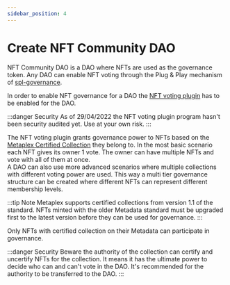```yaml
---
sidebar_position: 4
---
```


# Create NFT Community DAO

NFT Community DAO is a DAO where NFTs are used as the governance token.
Any DAO can enable NFT voting through the Plug & Play mechanism of [spl-governance](https://github.com/solana-labs/solana-program-library/blob/master/governance/README.md).

In order to enable NFT governance for a DAO the [NFT voting plugin](https://github.com/solana-labs/governance-program-library) has to be enabled for the DAO.

:::danger Security
As of 29/04/2022 the NFT voting plugin program hasn't been security audited yet. Use at your own risk.
:::

The NFT voting plugin grants governance power to NFTs based on the [Metaplex Certified Collection](https://www.metaplex.com/posts/certified-collections) they belong to.
In the most basic scenario each NFT gives its owner 1 vote. The owner can have multiple NFTs and vote with all of them at once.  
A DAO can also use more advanced scenarios where multiple collections with different voting power are used.
This way a multi tier governance structure can be created where different NFTs can represent
different membership levels.

:::tip Note
Metaplex supports certified collections from version 1.1 of the standard.
NFTs minted with the older Metadata standard must be upgraded first to the latest version before they can be used for governance.
:::

Only NFTs with certified collection on their Metadata can participate in governance.

:::danger Security
Beware the authority of the collection can certify and uncertify NFTs for the collection.
It means it has the ultimate power to decide who can and can't vote in the DAO.
It's recommended for the authority to be transferred to the DAO.
:::



